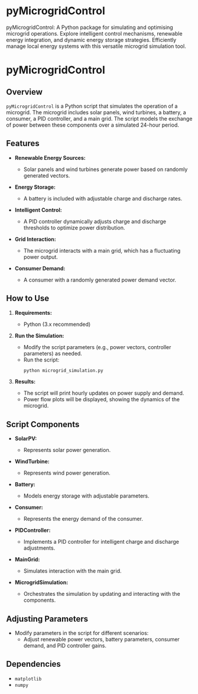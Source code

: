 # pyMicrogridControl
pyMicrogridControl: A Python package for simulating and optimising microgrid operations. Explore intelligent control mechanisms, renewable energy integration, and dynamic energy storage strategies. Efficiently manage local energy systems with this versatile microgrid simulation tool.
# pyMicrogridControl

## Overview

`pyMicrogridControl` is a Python script that simulates the operation of a microgrid. The microgrid includes solar panels, wind turbines, a battery, a consumer, a PID controller, and a main grid. The script models the exchange of power between these components over a simulated 24-hour period.

## Features

- **Renewable Energy Sources:**
  - Solar panels and wind turbines generate power based on randomly generated vectors.

- **Energy Storage:**
  - A battery is included with adjustable charge and discharge rates.

- **Intelligent Control:**
  - A PID controller dynamically adjusts charge and discharge thresholds to optimize power distribution.

- **Grid Interaction:**
  - The microgrid interacts with a main grid, which has a fluctuating power output.

- **Consumer Demand:**
  - A consumer with a randomly generated power demand vector.

## How to Use

1. **Requirements:**
   - Python (3.x recommended)

2. **Run the Simulation:**
   - Modify the script parameters (e.g., power vectors, controller parameters) as needed.
   - Run the script:
     ```bash
     python microgrid_simulation.py
     ```

3. **Results:**
   - The script will print hourly updates on power supply and demand.
   - Power flow plots will be displayed, showing the dynamics of the microgrid.

## Script Components

- **SolarPV:**
  - Represents solar power generation.

- **WindTurbine:**
  - Represents wind power generation.

- **Battery:**
  - Models energy storage with adjustable parameters.

- **Consumer:**
  - Represents the energy demand of the consumer.

- **PIDController:**
  - Implements a PID controller for intelligent charge and discharge adjustments.

- **MainGrid:**
  - Simulates interaction with the main grid.

- **MicrogridSimulation:**
  - Orchestrates the simulation by updating and interacting with the components.

## Adjusting Parameters

- Modify parameters in the script for different scenarios:
  - Adjust renewable power vectors, battery parameters, consumer demand, and PID controller gains.

## Dependencies

- `matplotlib`
- `numpy`
